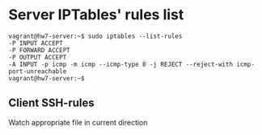 # Server IPTables' rules list  
    vagrant@hw7-server:~$ sudo iptables --list-rules  
    -P INPUT ACCEPT  
    -P FORWARD ACCEPT  
    -P OUTPUT ACCEPT  
    -A INPUT -p icmp -m icmp --icmp-type 8 -j REJECT --reject-with icmp-port-unreachable  
    vagrant@hw7-server:~$

## Client SSH-rules
Watch appropriate file in current direction